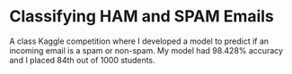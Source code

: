 # Classifying HAM and SPAM Emails

A class Kaggle competition where I developed a model to predict if an incoming email is a spam or non-spam. My model had 98.428% accuracy and I placed 84th out of 1000 students. 
